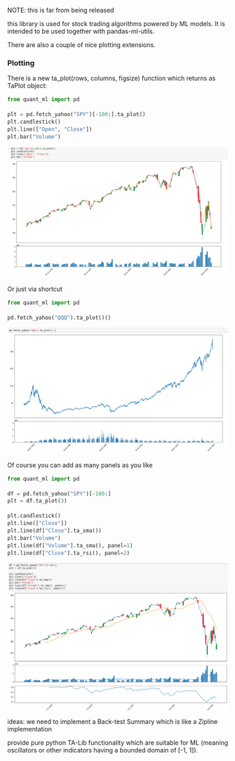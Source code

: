NOTE: this is far from being released

this library is used for stock trading algorithms powered by ML models. It is intended to be
used together with pandas-ml-utils.

There are also a couple of nice plotting extensions.

### Plotting
There is a new ta_plot(rows, columns, figsize) function which returns as TaPlot object:
```python
from quant_ml import pd

plt = pd.fetch_yahoo("SPY")[-100:].ta_plot()
plt.candlestick()
plt.line(["Open", "Close"])
plt.bar("Volume")
```
![plot-verbose][plot-verbose]

Or just via shortcut
```python
from quant_ml import pd

pd.fetch_yahoo("QQQ").ta_plot()()
```
![plot-short][plot-short]

Of course you can add as many panels as you like
```python
from quant_ml import pd

df = pd.fetch_yahoo("SPY")[-100:]
plt = df.ta_plot(3)

plt.candlestick()
plt.line(["Close"])
plt.line(df["Close"].ta_sma())
plt.bar("Volume")
plt.line(df["Volume"].ta_sma(), panel=1)
plt.line(df["Close"].ta_rsi(), panel=2)
```
![plot-indicator][plot-indicator]

ideas:
we need to implement a Back-test Summary which is like a Zipline implementation

provide pure python TA-Lib functionality which are suitable for ML (meaning oscillators
or other indicators having a bounded domain of [-1, 1]).



[plot-verbose]: .readme-files/plot-spy.png "Plot Components"
[plot-short]: .readme-files/plot-shortcut.png "Shortcut to plot a common quant data time series"
[plot-indicator]: .readme-files/plot-indicator.png "Plot Indicators"